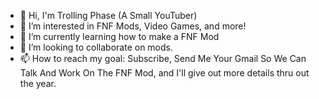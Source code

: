- 👋 Hi, I'm Trolling Phase (A Small YouTuber)
- 👀 I’m interested in FNF Mods, Video Games, and more!
- 🌱 I’m currently learning how to make a FNF Mod
- 💞️ I’m looking to collaborate on mods.
- 📫 How to reach my goal: Subscribe, Send Me Your Gmail So We Can Talk And Work On The FNF Mod, and I'll give out more details thru out the year.

